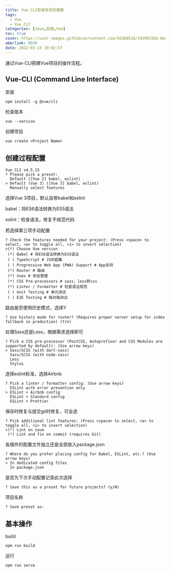 ```yaml
---
title: Vue_CLI安装及项目搭建
tags:
  - Vue
  - Vue_CLI
categories: [Java,前端,Vue]
toc: true
cover: https://user-images.githubusercontent.com/56388518/193991926-8ea40b7a-4fb9-4d88-ba2e-c9a10b8176ba.png
abbrlink: 8559
date: 2022-03-15 19:02:57
---
```


通过Vue-CLI搭建Vue项目的操作流程。

<!--more-->

## Vue-CLI (Command Line Interface)

安装

```shell
npm install -g @vue/cli
```

检查版本

```shell
vue --version
```

创建项目

```shell
vue create <Project Name>
```



## 创建过程配置

```shell
Vue CLI v4.5.15
? Please pick a preset:
  Default ([Vue 2] babel, eslint)
> Default (Vue 3) ([Vue 3] babel, eslint)
  Manually select features
```

选择Vue 3项目，默认自带babel和eslint

babel：将ES6语法转换为ES5语法

eslint：检查语法，修复不规范代码

若选择第三项手动配置

```shell
? Check the features needed for your project: (Press <space> to select, <a> to toggle all, <i> to invert selection)
>(*) Choose Vue version
 (*) Babel # 将ES6语法转换为ES5语法
 ( ) TypeScript # JS的超集
 ( ) Progressive Web App (PWA) Support # App支持
 (*) Router # 路由
 (*) Vuex # 状态管理
 (*) CSS Pre-processors # sass，less转css
 (*) Linter / Formatter # 检查语法规范
 ( ) Unit Testing # 单元测试
 ( ) E2E Testing # 端对端测试
```

路由是否使用历史模式，选择Y

```shell
? Use history mode for router? (Requires proper server setup for index fallback in production) (Y/n)
```

处理Sass还是Less，根据需求选择即可

```shell
? Pick a CSS pre-processor (PostCSS, Autoprefixer and CSS Modules are supported by default): (Use arrow keys)
> Sass/SCSS (with dart-sass)
  Sass/SCSS (with node-sass)
  Less
  Stylus
```

选择eslint标准，选择Airbnb

```shell
? Pick a linter / formatter config: (Use arrow keys)
  ESLint with error prevention only
> ESLint + Airbnb config
  ESLint + Standard config
  ESLint + Prettier
```

保存时修复与提交git时修复，可全选

```shell
? Pick additional lint features: (Press <space> to select, <a> to toggle all, <i> to invert selection)
>(*) Lint on save
 (*) Lint and fix on commit (requires Git)
```

各插件的配置文件独立还是全部放入package.json

```shell
? Where do you prefer placing config for Babel, ESLint, etc.? (Use arrow keys)
> In dedicated config files
  In package.json
```

是否为下次手动配置记录此次选择

```shell
? Save this as a preset for future projects? (y/N)
```

项目名称

```shell
? Save preset as:
```



## 基本操作

build

```shell
npm run build
```

运行

```shell
npm run serve
```
